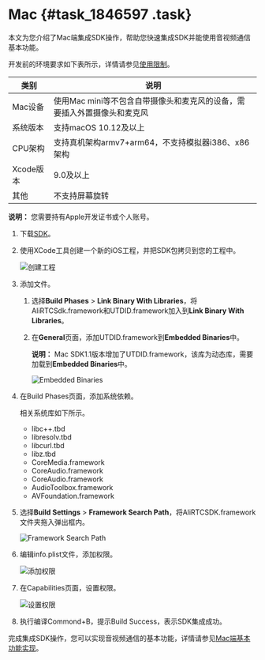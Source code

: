 # Mac {#task_1846597 .task}

本文为您介绍了Mac端集成SDK操作，帮助您快速集成SDK并能使用音视频通信基本功能。

开发前的环境要求如下表所示，详情请参见[使用限制](../../../../cn.zh-CN/产品简介/使用限制.md#)。

|类别|说明|
|--|--|
|Mac设备|使用Mac mini等不包含自带摄像头和麦克风的设备，需要插入外置摄像头和麦克风|
|系统版本|支持macOS 10.12及以上|
|CPU架构|支持真机架构armv7+arm64，不支持模拟器i386、x86架构|
|Xcode版本|9.0及以上|
|其他|不支持屏幕旋转|

**说明：** 您需要持有Apple开发证书或个人账号。

1.  下载[SDK](../../../../cn.zh-CN/快速入门/SDK下载.md#)。
2.  使用XCode工具创建一个新的iOS工程，并把SDK包拷贝到您的工程中。 

    ![创建工程](http://static-aliyun-doc.oss-cn-hangzhou.aliyuncs.com/assets/img/1463386/156698232857333_zh-CN.png)

3.  添加文件。 
    1.  选择**Build Phases** \> **Link Binary With Libraries**，将AliRTCSdk.framework和UTDID.framework加入到**Link Binary With Libraries**。
    2.  在**General**页面，添加UTDID.framework到**Embedded Binaries**中。 

        **说明：** Mac SDK1.1版本增加了UTDID.framework，该库为动态库，需要加载到**Embedded Binaries**中。

        ![Embedded Binaries](http://static-aliyun-doc.oss-cn-hangzhou.aliyuncs.com/assets/img/1463395/156698232858415_zh-CN.png)

4.  在Build Phases页面，添加系统依赖。 

    相关系统库如下所示。

    -   libc++.tbd
    -   libresolv.tbd
    -   libcurl.tbd
    -   libz.tbd
    -   CoreMedia.framework
    -   CoreAudio.framework
    -   CoreAudio.framework
    -   AudioToolbox.framework
    -   AVFoundation.framework
5.  选择**Build Settings** \> **Framework Search Path**，将AliRTCSDK.framework文件夹拖入弹出框内。 

    ![Framework Search Path](http://static-aliyun-doc.oss-cn-hangzhou.aliyuncs.com/assets/img/1463395/156698232857381_zh-CN.png)

6.  编辑info.plist文件，添加权限。 

    ![添加权限](http://static-aliyun-doc.oss-cn-hangzhou.aliyuncs.com/assets/img/1463386/156698232957346_zh-CN.png)

7.  在Capabilities页面，设置权限。 

    ![设置权限](http://static-aliyun-doc.oss-cn-hangzhou.aliyuncs.com/assets/img/1463395/156698232957363_zh-CN.png)

8.  执行编译Commond+B，提示Build Success，表示SDK集成成功。

完成集成SDK操作，您可以实现音视频通信的基本功能，详情请参见[Mac端基本功能实现](cn.zh-CN/快速入门/实现基本功能/Mac.md#)。

